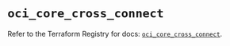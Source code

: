 # `oci_core_cross_connect`

Refer to the Terraform Registry for docs: [`oci_core_cross_connect`](https://registry.terraform.io/providers/oracle/oci/7.19.0/docs/resources/core_cross_connect).

